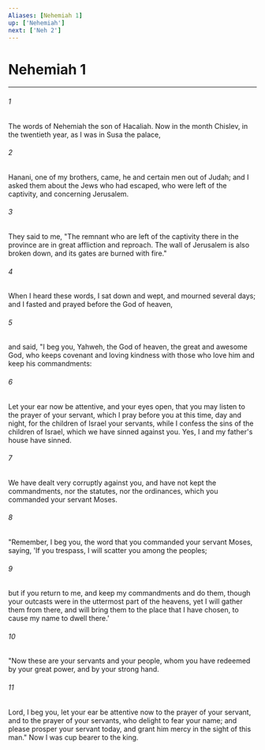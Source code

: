 ```yaml
---
Aliases: [Nehemiah 1]
up: ['Nehemiah']
next: ['Neh 2']
---
```

# Nehemiah 1
***





###### 1 

The words of Nehemiah the son of Hacaliah. Now in the month Chislev, in the twentieth year, as I was in Susa the palace, 



###### 2 

Hanani, one of my brothers, came, he and certain men out of Judah; and I asked them about the Jews who had escaped, who were left of the captivity, and concerning Jerusalem. 



###### 3 

They said to me, "The remnant who are left of the captivity there in the province are in great affliction and reproach. The wall of Jerusalem is also broken down, and its gates are burned with fire." 



###### 4 

When I heard these words, I sat down and wept, and mourned several days; and I fasted and prayed before the God of heaven, 



###### 5 

and said, "I beg you, Yahweh, the God of heaven, the great and awesome God, who keeps covenant and loving kindness with those who love him and keep his commandments: 



###### 6 

Let your ear now be attentive, and your eyes open, that you may listen to the prayer of your servant, which I pray before you at this time, day and night, for the children of Israel your servants, while I confess the sins of the children of Israel, which we have sinned against you. Yes, I and my father's house have sinned. 



###### 7 

We have dealt very corruptly against you, and have not kept the commandments, nor the statutes, nor the ordinances, which you commanded your servant Moses. 



###### 8 

"Remember, I beg you, the word that you commanded your servant Moses, saying, 'If you trespass, I will scatter you among the peoples; 



###### 9 

but if you return to me, and keep my commandments and do them, though your outcasts were in the uttermost part of the heavens, yet I will gather them from there, and will bring them to the place that I have chosen, to cause my name to dwell there.' 



###### 10 

"Now these are your servants and your people, whom you have redeemed by your great power, and by your strong hand. 



###### 11 

Lord, I beg you, let your ear be attentive now to the prayer of your servant, and to the prayer of your servants, who delight to fear your name; and please prosper your servant today, and grant him mercy in the sight of this man." Now I was cup bearer to the king.
